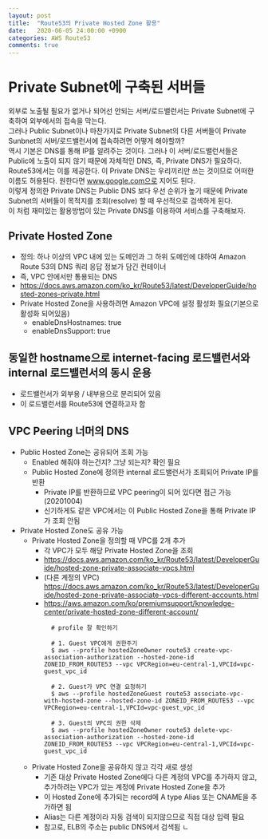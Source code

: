 ```yaml
---
layout: post
title:  "Route53의 Private Hosted Zone 활용"
date:   2020-06-05 24:00:00 +0900
categories: AWS Route53
comments: true
---
```


# Private Subnet에 구축된 서버들
외부로 노출될 필요가 없거나 되어선 안되는 서버/로드밸런서는 Private Subnet에 구축하여 외부에서의 접속을 막는다.  
그러나 Public Subnet이나 마찬가지로 Private Subnet의 다른 서버들이 Private Sunbnet의 서버/로드밸런서에 접속하려면 어떻게 해야할까?  
역시 기본은 DNS를 통해 IP를 알려주는 것이다. 그러나 이 서버/로드밸런서들은 Public에 노출이 되지 않기 때문에 자체적인 DNS, 즉, Private DNS가 필요하다.
Route53에서는 이를 제공한다. 이 Private DNS는 우리끼리만 쓰는 것이므로 어떠한 이름도 허용된다. 원한다면 www.google.com으로 지어도 된다.  
이렇게 정의한 Private DNS는 Public DNS 보다 우선 순위가 높기 때문에 Private Subnet의 서버들이 목적지를 조회(resolve) 할 때 우선적으로 검색하게 된다.  
이 처럼 재미있는 활용방법이 있는 Private DNS를 이용하여 서비스를 구축해보자.

## Private Hosted Zone
- 정의: 하나 이상의 VPC 내에 있는 도메인과 그 하위 도메인에 대하여 Amazon Route 53의 DNS 쿼리 응답 정보가 담긴 컨테이너
- 즉, VPC 안에서만 통용되는 DNS
- https://docs.aws.amazon.com/ko_kr/Route53/latest/DeveloperGuide/hosted-zones-private.html
- Private Hosted Zone을 사용하려면 Amazon VPC에 설정 활성화 필요(기본으로 활성화 되어있음)
  - enableDnsHostnames: true
  - enableDnsSupport: true
  
## 동일한 hostname으로 internet-facing 로드밸런서와 internal 로드밸런서의 동시 운용
- 로드밸런서가 외부용 / 내부용으로 분리되어 있음
- 이 로드밸런서를 Route53에 연결하고자 함

## VPC Peering 너머의 DNS
- Public Hosted Zone는 공유되어 조회 가능
  - Enabled 해줘야 하는건지? 그냥 되는지? 확인 필요
  - Public Hosted Zone에 정의한 internal 로드밸런서가 조회되어 Private IP를 반환
    - Private IP를 반환하므로 VPC peering이 되어 있다면 접근 가능(20201004)
    - 신기하게도 같은 VPC에서는 이 Public Hosted Zone을 통해 Private IP가 조회 안됨
- Private Hosted Zone도 공유 가능
  - Private Hosted Zone을 정의할 때 VPC를 2개 추가
    - 각 VPC가 모두 해당 Private Hosted Zone을 조회
    - https://docs.aws.amazon.com/ko_kr/Route53/latest/DeveloperGuide/hosted-zone-private-associate-vpcs.html
    - (다른 계정의 VPC) https://docs.aws.amazon.com/ko_kr/Route53/latest/DeveloperGuide/hosted-zone-private-associate-vpcs-different-accounts.html
    - https://aws.amazon.com/ko/premiumsupport/knowledge-center/private-hosted-zone-different-account/
      ~~~ ssh
        # profile 잘 확인하기

        # 1. Guest VPC에게 권한주기
        $ aws --profile hostedZoneOwner route53 create-vpc-association-authorization --hosted-zone-id ZONEID_FROM_ROUTE53 --vpc VPCRegion=eu-central-1,VPCId=vpc-guest_vpc_id

        # 2. Guest가 VPC 연결 요청하기
        $ aws --profile hostedZoneGuest route53 associate-vpc-with-hosted-zone --hosted-zone-id ZONEID_FROM_ROUTE53 --vpc VPCRegion=eu-central-1,VPCId=vpc-guest_vpc_id

        # 3. Guest의 VPC의 권한 삭제
        $ aws --profile hostedZoneOwner route53 delete-vpc-association-authorization --hosted-zone-id ZONEID_FROM_ROUTE53 --vpc VPCRegion=eu-central-1,VPCId=vpc-guest_vpc_id
      ~~~
  - Private Hosted Zone을 공유하지 않고 각각 새로 생성
    - 기존 대상 Private Hosted Zone에다 다른 계정의 VPC를 추가하지 않고, 추가하려는 VPC가 있는 계정에 Private Hosted Zone을 추가
    - 이 Hosted Zone에 추가되는 record에 A type Alias 또는 CNAME을 추가하면 됨
    - Alias는 다른 계정이라 자동 검색이 되지않으므로 직접 대상 입력 필요
    - 참고로, ELB의 주소는 public DNS에서 검색됨
ㄴ